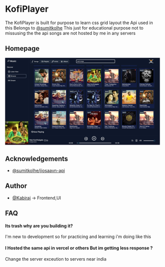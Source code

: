 
# KofiPlayer

The KofiPlayer is built for purpose to learn css grid layout 
the Api used in this Belongs to [@sumitkolhe](hhttps://github.com/sumitkolhe/jiosaavn-api) This just for educational purpose not to missusing the the api songs are not hosted by me in any servers

## Homepage

![App Screenshot](https://github.com/kabirajk/KofiPlayer/raw/master/KofiPlayer.jpeg)


## Acknowledgements

 - [@sumitkolhe/jiosaavn-api](hhttps://github.com/sumitkolhe/jiosaavn-api)


## Author

- [@Kabiraj](https://www.github.com/kabirajk) -> Frontend,UI


## FAQ

#### Its trash why are you building it? 

I'm new to development so for practicing and learning i'm doing like this

#### I Hosted the same api in vercel or others But im getting less response ?

Change the server exceution to servers near india 

